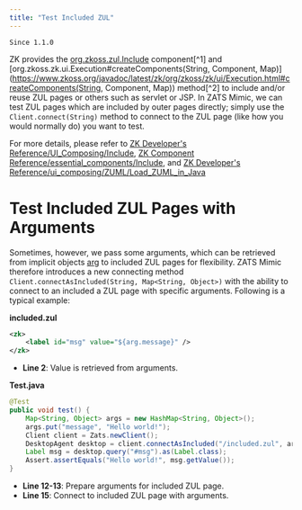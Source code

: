 ```yaml
---
title: "Test Included ZUL"
---
```




`Since 1.1.0`

ZK provides the [org.zkoss.zul.Include](https://www.zkoss.org/javadoc/latest/zk/org/zkoss/zul/Include.html) component[^1]
and
[org.zkoss.zk.ui.Execution#createComponents(String, Component, Map)](https://www.zkoss.org/javadoc/latest/zk/org/zkoss/zk/ui/Execution.html#createComponents(String, Component, Map))
method[^2] to include and/or reuse ZUL pages or others such as servlet
or JSP. In ZATS Mimic, we can test ZUL pages which are included by outer
pages directly; simply use the `Client.connect(String)` method to
connect to the ZUL page (like how you would normally do) you want to
test.

For more details, please refer to [ZK Developer's Reference/UI_Composing/Include]({{site.baseurl}}/zk_dev_ref/ui_composing/include_a_page), [ZK Component Reference/essential_components/Include]({{site.baseurl}}/zk_component_ref/include), and [ZK Developer's Reference/ui_composing/ZUML/Load_ZUML_in_Java]({{site.baseurl}}/zk_dev_ref/ui_composing/load_zuml_in_java)


# Test Included ZUL Pages with Arguments

Sometimes, however, we pass some arguments, which can be retrieved from
implicit objects
[arg]({{site.baseurl}}/zuml_ref/arg) to
included ZUL pages for flexibility. ZATS Mimic therefore introduces a
new connecting method
`Client.connectAsIncluded(String, Map<String, Object>)` with the ability
to connect to an included a ZUL page with specific arguments. Following
is a typical example:

**included.zul**

```xml
<zk>
    <label id="msg" value="${arg.message}" />
</zk>
```

- **Line 2**: Value is retrieved from arguments.

**Test.java**

```java
@Test
public void test() {
    Map<String, Object> args = new HashMap<String, Object>();
    args.put("message", "Hello world!");
    Client client = Zats.newClient();
    DesktopAgent desktop = client.connectAsIncluded("/included.zul", args);
    Label msg = desktop.query("#msg").as(Label.class);
    Assert.assertEquals("Hello world!", msg.getValue());
}
```

- **Line 12-13**: Prepare arguments for included ZUL page.
- **Line 15**: Connect to included ZUL page with arguments.

